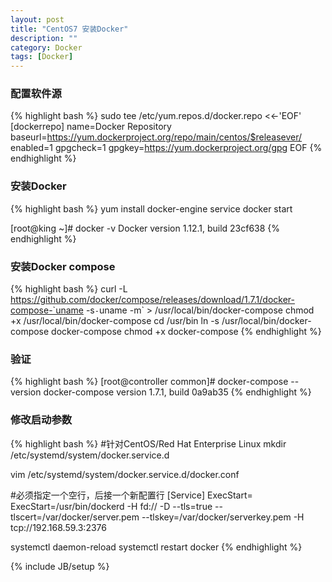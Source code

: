 ```yaml
---
layout: post
title: "CentOS7 安装Docker"
description: ""
category: Docker
tags: [Docker]
---
```

### 配置软件源
{% highlight bash %}
sudo tee /etc/yum.repos.d/docker.repo <<-'EOF'
[dockerrepo]
name=Docker Repository
baseurl=https://yum.dockerproject.org/repo/main/centos/$releasever/
enabled=1
gpgcheck=1
gpgkey=https://yum.dockerproject.org/gpg
EOF
{% endhighlight %}

### 安装Docker
{% highlight bash %}
yum install docker-engine
service docker start

[root@king ~]# docker -v
Docker version 1.12.1, build 23cf638
{% endhighlight %}

### 安装Docker compose
{% highlight bash %}
curl -L https://github.com/docker/compose/releases/download/1.7.1/docker-compose-`uname -s`-`uname -m` > /usr/local/bin/docker-compose
chmod +x /usr/local/bin/docker-compose
cd /usr/bin
ln -s /usr/local/bin/docker-compose docker-compose
chmod +x docker-compose
{% endhighlight %}

### 验证
{% highlight bash %}
[root@controller common]# docker-compose --version
docker-compose version 1.7.1, build 0a9ab35
{% endhighlight %}

### 修改启动参数
{% highlight bash %}
#针对CentOS/Red Hat Enterprise Linux
mkdir /etc/systemd/system/docker.service.d

vim /etc/systemd/system/docker.service.d/docker.conf

#必须指定一个空行，后接一个新配置行
[Service]
ExecStart=
ExecStart=/usr/bin/dockerd -H fd:// -D --tls=true --tlscert=/var/docker/server.pem --tlskey=/var/docker/serverkey.pem -H tcp://192.168.59.3:2376

systemctl daemon-reload
systemctl restart docker
{% endhighlight %}

{% include JB/setup %}
